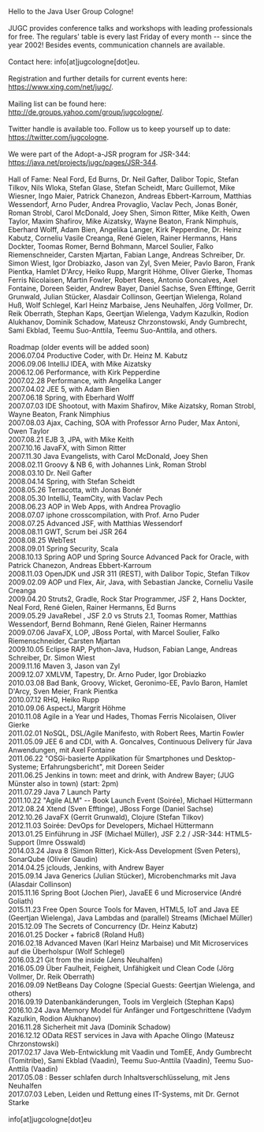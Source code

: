 Hello to the Java User Group Cologne!
<br> <br> 
JUGC provides conference talks and workshops with leading professionals for free. The regulars' table is every last Friday of every month -- since the year 2002! Besides events, communication channels are available.
<br><br>
Contact here: info[at]jugcologne[dot]eu.
<br><br>
Registration and further details for current events here: https://www.xing.com/net/jugc/.
<br><br>
Mailing list can be found here: http://de.groups.yahoo.com/group/jugcologne/.
<br><br>
Twitter handle is available too. Follow us to keep yourself up to date: https://twitter.com/jugcologne.
<br><br>
We were part of the Adopt-a-JSR program for JSR-344: https://java.net/projects/jugc/pages/JSR-344.
<br><br>
Hall of Fame: Neal Ford, Ed Burns, Dr. Neil Gafter, Dalibor Topic, Stefan Tilkov, Nils Wloka, Stefan Glase, Stefan Scheidt, Marc Guillemot, Mike Wiesner, Ingo Maier, Patrick Chanezon, Andreas Ebbert-Karroum, Matthias Wessendorf, Arno Puder, Andrea Provaglio, Vaclav Pech, Jonas Bonér, Roman Strobl, Carol McDonald, Joey Shen, Simon Ritter, Mike Keith, Owen Taylor, Maxim Shafirov, Mike Aizatsky, Wayne Beaton, Frank Nimphuis, Eberhard Wolff, Adam Bien, Angelika Langer, Kirk Pepperdine, Dr. Heinz Kabutz, Corneliu Vasile Creanga, René Gielen, Rainer Hermanns, Hans Dockter, Toomas Romer, Bernd Bohmann, Marcel Soulier, Falko Riemenschneider, Carsten Mjartan, Fabian Lange, Andreas Schreiber, Dr. Simon Wiest, Igor Drobiazko, Jason van Zyl, Sven Meier, Pavlo Baron, Frank Pientka, Hamlet D'Arcy, Heiko Rupp, Margrit Höhme, Oliver Gierke, Thomas Ferris Nicolaisen, Martin Fowler, Robert Rees, Antonio Goncalves, Axel Fontaine, Doreen Seider, Andrew Bayer, Daniel Sachse, Sven Efftinge, Gerrit Grunwald, Julian Stücker, Alasdair Collinson, Geertjan Wielenga, Roland Huß, Wolf Schlegel, Karl Heinz Marbaise, Jens Neuhalfen, Jörg Vollmer, Dr. Reik Oberrath, Stephan Kaps, Geertjan Wielenga, Vadym Kazulkin, Rodion Alukhanov, Dominik Schadow, Mateusz Chrzonstowski, Andy Gumbrecht, Sami Ekblad, Teemu Suo-Anttila, Teemu Suo-Anttila, and others.
<br><br>
Roadmap (older events will be added soon)
<br>
 2006.07.04 Productive Coder, with Dr. Heinz M. Kabutz <br> 
 2006.09.06 IntelliJ IDEA, with Mike Aizatsky<br> 
 2006.12.06 Performance, with Kirk Pepperdine<br> 
 2007.02.28 Performance, with Angelika Langer<br>
 2007.04.02 JEE 5, with Adam Bien<br>
 2007.06.18 Spring, with Eberhard Wolff<br> 
 2007.07.03 IDE Shootout, with Maxim Shafirov, Mike Aizatsky, Roman Strobl,  Wayne Beaton, Frank Nimphius<br> 
 2007.08.03 Ajax, Caching, SOA with Professor Arno Puder, Max Antoni, Owen Taylor<br> 
 2007.08.21 EJB 3, JPA, with Mike Keith<br> 
 2007.10.16 JavaFX, with Simon Ritter<br> 
 2007.11.30 Java Evangelists, with Carol McDonald, Joey Shen<br> 
 2008.02.11 Groovy & NB 6, with Johannes Link, Roman Strobl<br> 
 2008.03.10 Dr. Neil Gafter<br> 
 2008.04.14 Spring, with Stefan Scheidt<br> 
 2008.05.26 Terracotta, with Jonas Bonér<br> 
 2008.05.30 IntelliJ, TeamCity, with Vaclav Pech<br> 
 2008.06.23 AOP in Web Apps, with Andrea Provaglio <br> 
 2008.07.07 iphone crosscompilation, with Prof. Arno Puder <br> 
 2008.07.25 Advanced JSF, with Matthias Wessendorf<br> 
 2008.08.11 GWT, Scrum bei JSR 264<br> 
 2008.08.25 WebTest<br> 
 2008.09.01 Spring Security, Scala<br> 
 2008.10.13 Spring AOP und Spring Source Advanced Pack for Oracle, with Patrick Chanezon, Andreas Ebbert-Karroum<br> 
 2008.11.03 OpenJDK und JSR 311 (REST), with Dalibor Topic, Stefan Tilkov<br> 
 2009.02.09 AOP und Flex, Air, Java, with Sebastian Jancke, Corneliu Vasile Creanga<br> 
 2009.04.20 Struts2, Gradle, Rock Star Programmer, JSF 2, Hans Dockter, Neal Ford, René Gielen, Rainer Hermanns, Ed Burns<br> 
 2009.05.29 JavaRebel , JSF 2.0 vs Struts 2.1, Toomas Romer, Matthias Wessendorf, Bernd Bohmann, René Gielen, Rainer Hermanns<br> 
 2009.07.06 JavaFX, LOP, JBoss Portal, with Marcel Soulier, Falko Riemenschneider, Carsten Mjartan<br> 
 2009.10.05 Eclipse RAP, Python-Java, Hudson, Fabian Lange, Andreas Schreiber, Dr. Simon Wiest<br> 
 2009.11.16 Maven 3, Jason van Zyl<br> 
 2009.12.07 XMLVM, Tapestry, Dr. Arno Puder, Igor Drobiazko<br> 
 2010.03.08 Bad Bank, Groovy, Wicket, Geronimo-EE, Pavlo Baron, Hamlet D'Arcy, Sven Meier, Frank Pientka<br> 
 2010.07.12 RHQ, Heiko Rupp<br> 
 2010.09.06 AspectJ, Margrit Höhme<br> 
 2010.11.08 Agile in a Year und Hades, Thomas Ferris Nicolaisen, Oliver Gierke<br> 
 2011.02.01 NoSQL, DSL/Agile Manifesto, with Robert Rees, Martin Fowler<br> 
 2011.05.09 JEE 6 and CDI, with A. Goncalves, Continuous Delivery für Java Anwendungen, mit Axel Fontaine<br> 
 2011.06.22 "OSGi-basierte Applikation für Smartphones und Desktop-Systeme; Erfahrungsbericht", mit Doreen Seider<br> 
 2011.06.25 Jenkins in town: meet and drink, with Andrew Bayer; (JUG Münster also in town) (start: 2pm)<br> 
 2011.07.29 Java 7 Launch Party<br> 
 2011.10.22 "Agile ALM" -- Book Launch Event (Soirée), Michael Hüttermann<br> 
 2012.08.24 Xtend (Sven Efftinge), JBoss Forge (Daniel Sachse)<br> 
 2012.10.26 JavaFX (Gerrit Grunwald), Clojure (Stefan Tilkov)<br> 
 2012.11.03 Soirée: DevOps for Developers, Michael Hüttermann<br> 
 2013.01.25 Einführung in JSF (Michael Müller), JSF 2.2 / JSR-344: HTML5-Support (Imre Osswald)<br> 
 2014.03.24 Java 8 (Simon Ritter), Kick-Ass Development (Sven Peters), SonarQube (Olivier Gaudin) <br> 
 2014.04.25 jclouds, Jenkins, with Andrew Bayer<br> 
 2015.09.14 Java Generics (Julian Stücker), Microbenchmarks mit Java (Alasdair Collinson)<br> 
 2015.11.16 Spring Boot (Jochen Pier), JavaEE 6 und Microservice (André Goliath)<br> 
 2015.11.23 Free Open Source Tools for Maven, HTML5, IoT and Java EE (Geertjan Wielenga), Java Lambdas and (parallel) Streams (Michael Müller) 
 2015.12.09 The Secrets of Concurrency (Dr. Heinz Kabutz)<br> 
 2016.01.25 Docker + fabric8 (Roland Huß) <br> 
 2016.02.18 Advanced Maven (Karl Heinz Marbaise) und Mit Microservices auf die Überholspur (Wolf Schlegel)<br> 
 2016.03.21 Git from the inside (Jens Neuhalfen)<br>
 2016.05.09 Über Faulheit, Feigheit, Unfähigkeit und Clean Code (Jörg Vollmer, Dr. Reik Oberrath)<br> 
 2016.09.09 NetBeans Day Cologne (Special Guests: Geertjan Wielenga, and others)<br> 
 2016.09.19 Datenbankänderungen, Tools im Vergleich (Stephan Kaps)<br> 
 2016.10.24 Java Memory Model für Anfänger und Fortgeschrittene (Vadym Kazulkin, Rodion Alukhanov)<br> 
 2016.11.28 Sicherheit mit Java (Dominik Schadow)<br> 
 2016.12.12 OData REST services in Java with Apache Olingo (Mateusz Chrzonstowski)<br> 
 2017.02.17 Java Web-Entwicklung mit Vaadin und TomEE, Andy Gumbrecht (Tomitribe), Sami Ekblad (Vaadin), Teemu Suo-Anttila (Vaadin), Teemu Suo-Anttila (Vaadin)<br> 
 2017.05.08 : Besser schlafen durch Inhaltsverschlüsselung, mit Jens Neuhalfen<br>
 2017.07.03 Leben, Leiden und Rettung eines IT-Systems, mit Dr. Gernot Starke<br> <br> 
info[at]jugcologne[dot]eu
